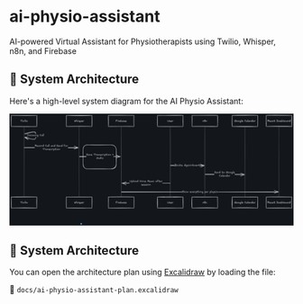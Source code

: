 # ai-physio-assistant
AI-powered Virtual Assistant for Physiotherapists using Twilio, Whisper, n8n, and Firebase
## 🧠 System Architecture

Here's a high-level system diagram for the AI Physio Assistant:

![System Diagram](docs/ai-physio-assistant.png)


## 🧠 System Architecture

You can open the architecture plan using [Excalidraw](https://excalidraw.com) by loading the file:

📁 `docs/ai-physio-assistant-plan.excalidraw`

